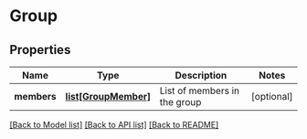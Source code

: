 # Group

## Properties
Name | Type | Description | Notes
------------ | ------------- | ------------- | -------------
**members** | [**list[GroupMember]**](GroupMember.md) | List of members in the group | [optional] 

[[Back to Model list]](../README.md#documentation-for-models) [[Back to API list]](../README.md#documentation-for-api-endpoints) [[Back to README]](../README.md)


